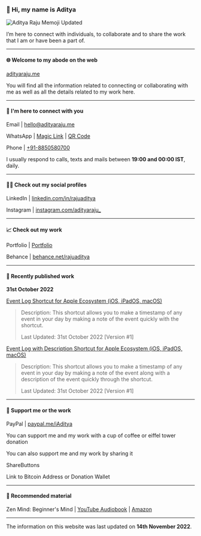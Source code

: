 ### 👤 Hi, my name is Aditya

![Aditya Raju Memoji Updated](https://user-images.githubusercontent.com/101379574/201690631-9ddb9bc8-6f0d-437d-a1dd-9e37338bb3ab.png)

I’m here to connect with individuals, to collaborate and to share the work that I am or have been a part of.

- - -

#### 🌐 Welcome to my abode on the web

[adityaraju.me](adityaraju.me)

You will find all the information related to connecting or collaborating with me as well as all the details related to my work here.

- - -

#### 👥 I'm here to connect with you

Email | [hello@adityaraju.me](mailto:hello@adityaraju.me)

WhatsApp | [Magic Link](https://wa.me/qr/NGPNCXQF276OL1) | [QR Code](https://user-images.githubusercontent.com/101379574/198308796-695b71e7-08aa-4238-b42e-75d166fa6dcc.jpeg)

Phone | [+91-8850580700](tel:+918850580700)

I usually respond to calls, texts and mails between **19:00 and 00:00 IST**, daily.

- - -

#### 🧑‍💻 Check out my social profiles

LinkedIn | [linkedin.com/in/rajuaditya](https://www.linkedin.com/in/rajuaditya)

Instagram | [instagram.com/adityaraju_](https://www.instagram.com/adityaraju_)

- - - 

#### 📈 Check out my work

Portfolio | [Portfolio](#)

Behance | [behance.net/rajuaditya](https://www.behance.net/rajuaditya)

- - -

#### 📰 Recently published work

**31st October 2022**

[Event Log Shortcut for Apple Ecosystem (iOS, iPadOS, macOS)](https://www.icloud.com/shortcuts/4a3a3a0e7e294b03a3ae1d695ff4a5a0)

>Description: This shortcut allows you to make a timestamp of any event in your day by making a note of the event quickly with the shortcut.
>
>Last Updated: 31st October 2022 [Version #1]

[Event Log with Description Shortcut for Apple Ecosystem (iOS, iPadOS, macOS)](https://www.icloud.com/shortcuts/394c2d79aad445d8a09750b63cec5cc5)

>Description: This shortcut allows you to make a timestamp of any event in your day by making a note of the event along with a description of the event quickly through the shortcut.
>
>Last Updated: 31st October 2022 [Version #1]

- - - 

#### 💸 Support me or the work

PayPal | [paypal.me/iAditya](https://paypal.me/iAditya?country.x=IN&locale.x=en_GB)

You can support me and my work with a cup of coffee or eiffel tower donation

You can also support me and my work by sharing it

ShareButtons

Link to Bitcoin Address or Donation Wallet

- - -

#### 🧺 Recommended material

Zen Mind: Beginner's Mind | [YouTube Audiobook](https://www.youtube.com/watch?v=3vDfq1Yt5to) | [Amazon](https://amzn.eu/d/32QaPQl)

- - -

The information on this website was last updated on **14th November 2022**.
